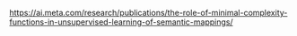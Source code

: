 https://ai.meta.com/research/publications/the-role-of-minimal-complexity-functions-in-unsupervised-learning-of-semantic-mappings/